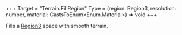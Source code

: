 +++
Target = "Terrain.FillRegion"
Type = (region: Region3, resolution: number, material: CastsToEnum<Enum.Material>) => void
+++

Fills a [Region3](https://developer.roblox.com/api-reference/datatype/Region3) space with smooth terrain.
